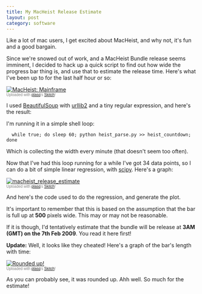 ```yaml
--- 
title: My MacHeist Release Estimate
layout: post
category: software
---
```

Like a lot of mac users, I get excited about MacHeist, and why not, it's fun and a good bargain.

Since we're snowed out of work, and a MacHeist Bundle release seems imminent, I decided to hack up a quick script to find out how wide the progress bar thing is, and use that to estimate the release time. Here's what I've been up to for the last half hour or so:

<div class="thumbnail"><a href="http://skitch.com/mattfoster/bd2ut/macheist-mainframe"><img src="http://img.skitch.com/20090206-nd331ywttf11ypf684ehdr5scr.preview.jpg" alt="MacHeist: Mainframe" /></a><br /><span style="font-family: Lucida Grande, Trebuchet, sans-serif, Helvetica, Arial; font-size: 10px; color: #808080">Uploaded with <a href="http://plasq.com/">plasq</a>'s <a href="http://skitch.com">Skitch</a>!</span></div>

I used [BeautifulSoup](http://crummy.com/software/BeautifulSoup "Beautiful Soup: We called him Tortoise because he taught us.") with [urllib2](http://docs.python.org/library/urllib2.html "urllib2 — extensible library for opening URLs &mdash; Python v2.6.1 documentation") and a tiny regular expression, and here's the result:

<script src="http://gist.github.com/59370.js"></script>

I'm running it in a simple shell loop:

      while true; do sleep 60; python heist_parse.py >> heist_countdown; done 
	
Which is collecting the width every minute (that doesn't seem too often).

Now that I've had this loop running for a while I've got 34 data points, so I can do a bit of simple linear regression, with [scipy](http://www.scipy.org/ "SciPy -"). Here's a graph:

<div class="thumbnail"><a href="http://skitch.com/mattfoster/bd2ik/macheist-release-estimate"><img src="http://img.skitch.com/20090206-8cess4fmajn5b741bgf1w8mqkg.preview.jpg" alt="macheist_release_estimate" /></a><br /><span style="font-family: Lucida Grande, Trebuchet, sans-serif, Helvetica, Arial; font-size: 10px; color: #808080">Uploaded with <a href="http://plasq.com/">plasq</a>'s <a href="http://skitch.com">Skitch</a>!</span></div>

And here's the code used to do the regression, and generate the plot.

<script src="http://gist.github.com/59382.js"></script>

It's important to remember that this is based on the assumption that the bar is full up at **500** pixels wide. This may or may not be reasonable.
 
If it is though, I'd tentatively estimate that the bundle will be release at **3AM (GMT) on the 7th Feb 2009**. You read it here first!

**Update:** Well, it looks like they cheated! Here's a graph of the bar's length with time:

<div class="thumbnail"><a href="http://skitch.com/mattfoster/bd49m/rounded-up"><img src="http://img.skitch.com/20090206-k9eynh3auxkny255jttwtdafcm.preview.jpg" alt="Rounded up!" /></a><br /><span style="font-family: Lucida Grande, Trebuchet, sans-serif, Helvetica, Arial; font-size: 10px; color: #808080">Uploaded with <a href="http://plasq.com/">plasq</a>'s <a href="http://skitch.com">Skitch</a>!</span></div>

As you can probably see, it was rounded up. Ahh well. So much for the estimate!
